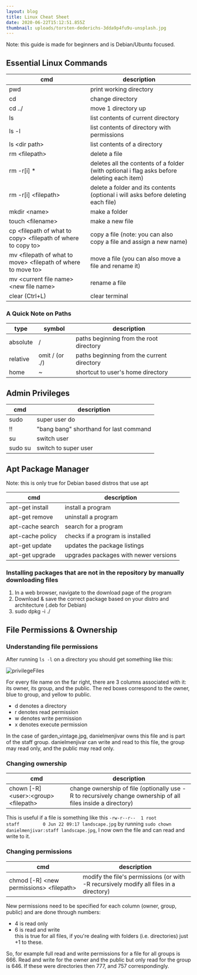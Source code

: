 ```yaml
---
layout: blog
title: Linux Cheat Sheet
date: 2020-06-22T15:12:51.855Z
thumbnail: uploads/torsten-dederichs-3dda9p4fu9u-unsplash.jpg
---
```

Note: this guide is made for beginners and is Debian/Ubuntu focused.

## Essential Linux Commands

| cmd            | description                                 |
| -------------- | ------------------------------------------- |
| pwd            | print working directory                     |
| cd             | change directory                            |
| cd ../         | move 1 directory up                         |
| ls             | list contents of current directory          |
| ls -l          | list contents of directory with permissions |
| ls \<dir path>  | list contents of a directory                |
| rm \<filepath> | delete a file|
|rm -r[i] *| deletes all the contents of a folder (with optional i flag asks before deleting each item)|
|rm -r[i] \<filepath>| delete a folder and its contents (optional i will asks before deleting each file)|
| mkdir \<name> |make a folder|
| touch \<filename>| make a new file|
|cp \<filepath of what to copy> \<filepath of where to copy to>| copy a file (note: you can also copy a file and assign a new name)|
|mv \<filepath of what to move> \<filepath of where to move to> | move a file (you can also move a file and rename it)|
|mv \<current file name> \<new file name>| rename a file|
| clear (Ctrl+L) | clear terminal                              |

### A Quick Note on Paths

| type     | symbol         | description                                |                                   |
| -------- | -------------- | ------------------------------------------ | --------------------------------- |
| absolute | /              | paths beginning from the root directory    |                                   |
| relative | omit / (or ./) | paths beginning from the current directory |                                   |
| home     | ~              |                                           shortcut to user's home directory |

## Admin Privileges

| cmd           | description                            |
| ------------- | -------------------------------------- |
| sudo <cmd>    | super user do                          |
| !!            | "bang bang" shorthand for last command |
| su <username> | switch user                            |
| sudo su       | switch to super user                   |

## Apt Package Manager

Note: this is only true for Debian based distros that use apt

| cmd                                | description                           |
| ---------------------------------- | ------------------------------------- |
| apt-get install <name of program>  | install a program                     |
| apt-get remove <name of program>   | uninstall a program                   |
| apt-cache search <name of program> | search for a program                  |
| apt-cache policy <name of program> | checks if a program is installed      |
| apt-get update                     | updates the package listings          |
| apt-get upgrade                    | upgrades packages with newer versions |

### Installing packages that are not in the repository by manually downloading files

1. In a web browser, navigate to the download page of the program
2. Download & save the correct package based on your distro and architecture (.deb for Debian)
3. sudo dpkg -i ./<filepath of debian package>

## File Permissions & Ownership

### Understanding file permissions

After running `ls -l` on a directory you should get something like this:

![](uploads/screen-shot-2020-06-22-at-9.03.07-am.jpg "privilegeFiles")

For every file name on the far right, there are 3 columns associated with it: its owner, its group, and the public.
The red boxes correspond to the owner, blue to group, and yellow to public.

- d denotes a directory  
- r denotes read permission  
- w denotes write permission  
- x denotes execute permission   

In the case of garden_vintage.jpg, danielmenjivar owns this file and is part of the staff group. danielmenjivar can write and read to this file, the group may read only, and the public may read only.

### Changing ownership
| cmd | description |
| --- | ----------- |
|chown [-R] \<user>:\<group> \<filepath>| change ownership of file (optionally use -R to recursively change ownership of all files inside a directory)|

This is useful if a file is something like this ```-rw-r--r--  1 root            staff         0 Jun 22 09:17 landscape.jpg``` by running ```sudo chown danielmenjivar:staff landscape.jpg```, I  now own the file and can read and write to it.

### Changing permissions 
| cmd | description |
| --- | ----------- |
|chmod [-R] \<new permissions> \<filepath> | modify the file's permissions (or with -R recursively modify all files in a directory)|

New permissions need to be specified for each column (owner, group, public) and are done through numbers:  
- 4 is read only
- 6 is read and write  
this is true for all files, if you're dealing with folders (i.e. directories) just +1 to these.

So, for example full read and write permissions for a file for all groups is 666. Read and write for the owner and the public but only read for the group is 646. If these were directories then 777, and 757 correspondingly. 




